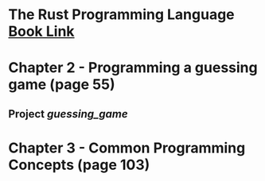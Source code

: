 # The Rust Programming Language [Book Link](https://drive.google.com/file/d/1yxncK33uIFb3nJBlV_Yh7EeGbG_eHQno/view?usp=sharing)

# Chapter 2 - Programming a guessing game (page 55)

## Project *guessing_game*

# Chapter 3 - Common Programming Concepts (page 103)


